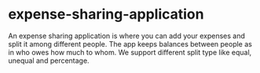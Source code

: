 # expense-sharing-application
An expense sharing application is where you can add your expenses and split it among different people. The app keeps balances between people as in who owes how much to whom. We support different split type like equal, unequal and percentage.

